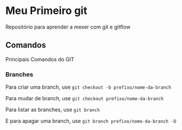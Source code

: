 # Meu Primeiro git

Repositório para aprender a mexer com git e gitflow

## Comandos

Principais Comandos do GIT

### Branches

Para criar uma branch, use `git checkout -b prefixo/nome-da-branch`

Para mudar de branch, use `git checkout prefixo/nome-da-branch`

Para listar as branches, use `git branch`

E para apagar uma branch, use `git branch prefixo/nome-da-branch -D`


